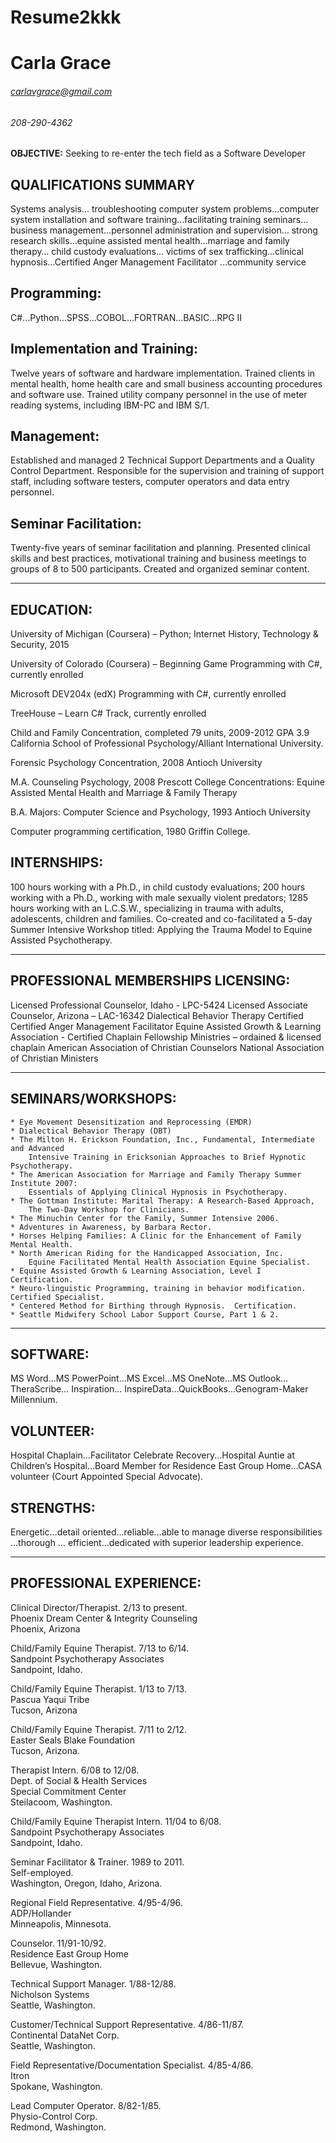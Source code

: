 # Resume2kkk
# Carla Grace
 ###### carlavgrace@gmail.com
 ###### 208-290-4362

**OBJECTIVE:**   Seeking to re-enter the tech field as a Software Developer

## QUALIFICATIONS SUMMARY
Systems analysis… troubleshooting computer system problems…computer system installation and software training…facilitating training seminars… business management…personnel administration and supervision… strong research skills…equine assisted mental health…marriage and family therapy… child custody evaluations… victims of sex trafficking…clinical hypnosis…Certified Anger Management Facilitator …community service

## Programming:	
C#...Python…SPSS…COBOL…FORTRAN…BASIC…RPG II

## Implementation and Training:	
Twelve years of software and hardware implementation.  Trained clients in mental health, home health care and small business accounting procedures and software use.  Trained utility company personnel in the use of meter reading systems, including IBM-PC and IBM S/1.

## Management:	
Established and managed 2 Technical Support Departments and a Quality Control Department.  Responsible for the supervision and training of support staff, including software testers, computer operators and data entry personnel.

## Seminar Facilitation:	
Twenty-five years of seminar facilitation and planning.  Presented clinical skills and best practices, motivational training and business meetings to groups of 8 to 500 participants.  Created and organized seminar content.  
________________________________________________________________________________________
## EDUCATION:		
  University of Michigan (Coursera) – Python; Internet History, Technology & Security, 2015
  
  University of Colorado  (Coursera) – Beginning Game Programming with C#, currently enrolled
  
  Microsoft DEV204x (edX) Programming with C#, currently enrolled
  
  TreeHouse – Learn C# Track, currently enrolled 

  Child and Family Concentration, completed 79 units, 2009-2012 GPA 3.9  
  California School of Professional Psychology/Alliant International University.

  Forensic Psychology Concentration, 2008
  Antioch University

  M.A. Counseling Psychology, 2008
  Prescott College
	Concentrations: Equine Assisted Mental Health and Marriage & Family Therapy
	
  B.A. Majors: Computer Science and Psychology, 1993
  Antioch University

  Computer programming certification, 1980
  Griffin College.

## INTERNSHIPS:
100 hours working with a Ph.D., in child custody evaluations; 200 hours working with a Ph.D., working with male sexually violent predators; 1285 hours working with an L.C.S.W., specializing in trauma with adults, adolescents, children and families.  Co-created and co-facilitated a 5-day Summer Intensive Workshop titled: Applying the Trauma Model to Equine Assisted Psychotherapy.  
___________________________________________________________________________________________________________________________________________________
## PROFESSIONAL MEMBERSHIPS LICENSING:
Licensed Professional Counselor, Idaho - LPC-5424
Licensed Associate Counselor, Arizona – LAC-16342
Dialectical Behavior Therapy Certified
Certified Anger Management Facilitator
Equine Assisted Growth & Learning Association - Certified
Chaplain Fellowship Ministries – ordained & licensed chaplain
American Association of Christian Counselors
National Association of Christian Ministers
_______________________________________________________________________________________
## SEMINARS/WORKSHOPS:
	* Eye Movement Desensitization and Reprocessing (EMDR)
	* Dialectical Behavior Therapy (DBT) 
	* The Milton H. Erickson Foundation, Inc., Fundamental, Intermediate and Advanced
		Intensive Training in Ericksonian Approaches to Brief Hypnotic Psychotherapy.
	* The American Association for Marriage and Family Therapy Summer Institute 2007:
		Essentials of Applying Clinical Hypnosis in Psychotherapy.
	* The Gottman Institute: Marital Therapy: A Research-Based Approach, 
		The Two-Day Workshop for Clinicians.
	* The Minuchin Center for the Family, Summer Intensive 2006.
	* Adventures in Awareness, by Barbara Rector.
	* Horses Helping Families: A Clinic for the Enhancement of Family Mental Health.
	* North American Riding for the Handicapped Association, Inc. 
		Equine Facilitated Mental Health Association Equine Specialist. 
	* Equine Assisted Growth & Learning Association, Level I Certification. 
	* Neuro-linguistic Programming, training in behavior modification.  Certified Specialist. 
	* Centered Method for Birthing through Hypnosis.  Certification. 
	* Seattle Midwifery School Labor Support Course, Part 1 & 2. 
_______________________________________________________________________________________________________________________________________
## SOFTWARE:	
MS Word…MS PowerPoint…MS Excel…MS OneNote…MS Outlook…TheraScribe… Inspiration… InspireData…QuickBooks…Genogram-Maker Millennium.

## VOLUNTEER:	
Hospital Chaplain…Facilitator Celebrate Recovery...Hospital Auntie at Children’s Hospital…Board Member for Residence East Group Home…CASA volunteer (Court Appointed Special Advocate).

## STRENGTHS:	
Energetic…detail oriented…reliable…able to manage diverse responsibilities …thorough … efficient…dedicated with superior leadership experience.
_______________________________________________________________________________________________________________________________________

## PROFESSIONAL EXPERIENCE:
 
Clinical Director/Therapist.  2/13 to present.  
Phoenix Dream Center & Integrity Counseling  
Phoenix, Arizona  

Child/Family Equine Therapist.  7/13 to 6/14.    
Sandpoint Psychotherapy Associates  
Sandpoint, Idaho.  

Child/Family Equine Therapist.  1/13 to 7/13.    	
Pascua Yaqui Tribe     
Tucson, Arizona    

Child/Family Equine Therapist.  7/11 to 2/12.    
Easter Seals Blake Foundation    
Tucson, Arizona.    

Therapist Intern.  6/08 to 12/08.  
Dept. of Social & Health Services  
Special Commitment Center  
Steilacoom, Washington.  

Child/Family Equine Therapist Intern. 11/04 to 6/08.  
Sandpoint Psychotherapy Associates  
Sandpoint, Idaho.  

Seminar Facilitator & Trainer.  1989 to 2011.   
Self-employed.  
Washington, Oregon, Idaho, Arizona.   

Regional Field Representative.  4/95-4/96.  
ADP/Hollander  
Minneapolis, Minnesota.  

Counselor.  11/91-10/92.    
Residence East Group Home   
Bellevue, Washington.  

Technical Support Manager.  1/88-12/88.  
Nicholson Systems  
Seattle, Washington.  

Customer/Technical Support Representative.  4/86-11/87.  
Continental DataNet Corp.  
Seattle, Washington.  

Field Representative/Documentation Specialist. 4/85-4/86.  
Itron  
Spokane, Washington.  

Lead Computer Operator.  8/82-1/85.  
Physio-Control Corp.  
Redmond, Washington.  
